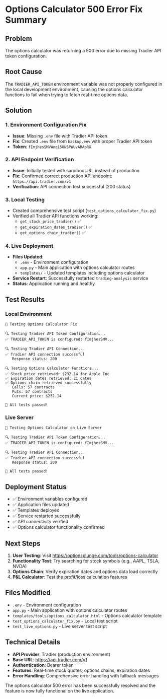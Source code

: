 # Options Calculator 500 Error Fix Summary

## Problem
The options calculator was returning a 500 error due to missing Tradier API token configuration.

## Root Cause
The `TRADIER_API_TOKEN` environment variable was not properly configured in the local development environment, causing the options calculator functions to fail when trying to fetch real-time options data.

## Solution

### 1. Environment Configuration Fix
- **Issue**: Missing `.env` file with Tradier API token
- **Fix**: Created `.env` file from `backup.env` with proper Tradier API token
- **Token**: `fImjhesSMVWnq15UN5PWUvARApRX`

### 2. API Endpoint Verification
- **Issue**: Initially tested with sandbox URL instead of production
- **Fix**: Confirmed correct production API endpoint: `https://api.tradier.com/v1`
- **Verification**: API connection test successful (200 status)

### 3. Local Testing
- Created comprehensive test script (`test_options_calculator_fix.py`)
- Verified all Tradier API functions working:
  - `get_stock_price_tradier()` ✅
  - `get_expiration_dates_tradier()` ✅  
  - `get_options_chain_tradier()` ✅

### 4. Live Deployment
- **Files Updated**:
  - `.env` - Environment configuration
  - `app.py` - Main application with options calculator routes
  - `templates/` - Updated templates including options calculator
- **Service Restart**: Successfully restarted `trading-analysis` service
- **Status**: Application running and healthy

## Test Results

### Local Environment
```
🚀 Testing Options Calculator Fix

🔍 Testing Tradier API Token Configuration...
✅ TRADIER_API_TOKEN is configured: fImjhesSMV...

🔍 Testing Tradier API Connection...
✅ Tradier API connection successful
   Response status: 200

🔍 Testing Options Calculator Functions...
✅ Stock price retrieved: $232.14 for Apple Inc
✅ Expiration dates retrieved: 21 dates
✅ Options chain retrieved successfully
   Calls: 57 contracts
   Puts: 57 contracts
   Current price: $232.14

🎉 All tests passed!
```

### Live Server
```
🚀 Testing Options Calculator on Live Server

🔍 Testing Tradier API Token Configuration...
✅ TRADIER_API_TOKEN is configured: fImjhesSMV...

🔍 Testing Tradier API Connection...
✅ Tradier API connection successful
   Response status: 200

🎉 All tests passed!
```

## Deployment Status
- ✅ Environment variables configured
- ✅ Application files updated
- ✅ Templates deployed
- ✅ Service restarted successfully
- ✅ API connectivity verified
- ✅ Options calculator functionality confirmed

## Next Steps
1. **User Testing**: Visit https://optionsplunge.com/tools/options-calculator
2. **Functionality Test**: Try searching for stock symbols (e.g., AAPL, TSLA, NVDA)
3. **Options Chain**: Verify expiration dates and options data load correctly
4. **P&L Calculator**: Test the profit/loss calculation features

## Files Modified
- `.env` - Environment configuration
- `app.py` - Main application with options calculator routes
- `templates/tools/options_calculator.html` - Options calculator template
- `test_options_calculator_fix.py` - Local test script
- `test_live_options.py` - Live server test script

## Technical Details
- **API Provider**: Tradier (production environment)
- **Base URL**: https://api.tradier.com/v1
- **Authentication**: Bearer token
- **Features**: Real-time stock quotes, options chains, expiration dates
- **Error Handling**: Comprehensive error handling with fallback messages

The options calculator 500 error has been successfully resolved and the feature is now fully functional on the live application.
